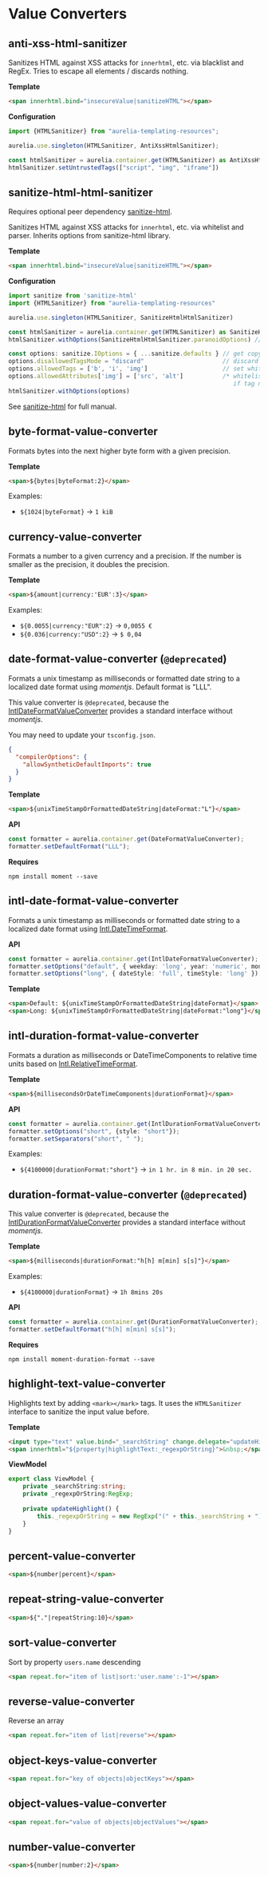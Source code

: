 # Value Converters

## anti-xss-html-sanitizer

Sanitizes HTML against XSS attacks for `innerhtml`, etc. via blacklist and RegEx.
Tries to escape all elements / discards nothing.

**Template**
```html
<span innerhtml.bind="insecureValue|sanitizeHTML"></span>
```

**Configuration**
```typescript
import {HTMLSanitizer} from "aurelia-templating-resources";

aurelia.use.singleton(HTMLSanitizer, AntiXssHtmlSanitizer);

const htmlSanitizer = aurelia.container.get(HTMLSanitizer) as AntiXssHtmlSanitizer;
htmlSanitizer.setUntrustedTags(["script", "img", "iframe"])
```

## sanitize-html-html-sanitizer

Requires optional peer dependency [sanitize-html](https://github.com/apostrophecms/sanitize-html).

Sanitizes HTML against XSS attacks for `innerhtml`, etc. via whitelist and parser.
Inherits options from sanitize-html library.

**Template**
```html
<span innerhtml.bind="insecureValue|sanitizeHTML"></span>
```

**Configuration**
```typescript
import sanitize from 'sanitize-html'
import {HTMLSanitizer} from "aurelia-templating-resources"

aurelia.use.singleton(HTMLSanitizer, SanitizeHtmlHtmlSanitizer)

const htmlSanitizer = aurelia.container.get(HTMLSanitizer) as SanitizeHtmlHtmlSanitizer
htmlSanitizer.withOptions(SanitizeHtmlHtmlSanitizer.paranoidOptions) // shortcut to allow nothing

const options: sanitize.IOptions = { ...sanitize.defaults } // get copy of library defaults for customization
options.disallowedTagsMode = "discard"                      // discard tags (rather than escape them)
options.allowedTags = ['b', 'i', 'img']                     // set whitelist (use .concat to add to)
options.allowedAttributes['img'] = ['src', 'alt']           /* whitelist attributes of a tag (does nothing,
                                                               if tag not whitelisted) */
htmlSanitizer.withOptions(options)
```
See [sanitize-html](https://github.com/apostrophecms/sanitize-html) for full manual.

## byte-format-value-converter

Formats bytes into the next higher byte form with a given precision.

**Template**
```html
<span>${bytes|byteFormat:2}</span>
```
Examples:
* `${1024|byteFormat}` -> `1 kiB`

## currency-value-converter

Formats a number to a given currency and a precision. If the number is smaller as the precision, it doubles the precision.

**Template**
```html
<span>${amount|currency:'EUR':3}</span>
```
Examples:
* `${0.0055|currency:"EUR":2}` -> `0,0055 €`
* `${0.036|currency:"USD":2}` -> `$ 0,04`

## date-format-value-converter (`@deprecated`)

Formats a unix timestamp as milliseconds or formatted date string to a localized date format using *momentjs*.
Default format is "LLL".

This value converter is `@deprecated`, because the [IntlDateFormatValueConverter](#intl-date-format-value-converter) provides a standard interface without *momentjs*.

You may need to update your `tsconfig.json`.
```json
{
  "compilerOptions": {
    "allowSyntheticDefaultImports": true
  }
}
```

**Template**
```html
<span>${unixTimeStampOrFormattedDateString|dateFormat:"L"}</span>
```

**API**
```typescript
const formatter = aurelia.container.get(DateFormatValueConverter);
formatter.setDefaultFormat("LLL");
```

**Requires**
```shell
npm install moment --save
```

## intl-date-format-value-converter
Formats a unix timestamp as milliseconds or formatted date string to a localized date format using [Intl.DateTimeFormat](https://developer.mozilla.org/de/docs/Web/JavaScript/Reference/Global_Objects/Intl/DateTimeFormat).

**API**
```typescript
const formatter = aurelia.container.get(IntlDateFormatValueConverter);
formatter.setOptions("default", { weekday: 'long', year: 'numeric', month: 'long', day: 'numeric' });
formatter.setOptions("long", { dateStyle: 'full', timeStyle: 'long' });
```

**Template**
```html
<span>Default: ${unixTimeStampOrFormattedDateString|dateFormat}</span>
<span>Long: ${unixTimeStampOrFormattedDateString|dateFormat:"long"}</span>
```

## intl-duration-format-value-converter

Formats a duration as milliseconds or DateTimeComponents to relative time units based on [Intl.RelativeTimeFormat](https://developer.mozilla.org/en-US/docs/Web/JavaScript/Reference/Global_Objects/Intl/RelativeTimeFormat).

**Template**
```html
<span>${millisecondsOrDateTimeComponents|durationFormat}</span>
```

**API**
```typescript
const formatter = aurelia.container.get(IntlDurationFormatValueConverter);
formatter.setOptions("short", {style: "short"});
formatter.setSeparators("short", " ");
```

Examples:
* `${4100000|durationFormat:"short"}` -> `in 1 hr. in 8 min. in 20 sec.`

## duration-format-value-converter (`@deprecated`)

This value converter is `@deprecated`, because the [IntlDurationFormatValueConverter](#intl-duration-format-value-converter) provides a standard interface without *momentjs*.

**Template**
```html
<span>${milliseconds|durationFormat:"h[h] m[min] s[s]"}</span>
```
Examples:
* `${4100000|durationFormat}` -> `1h 8mins 20s`

**API**
```typescript
const formatter = aurelia.container.get(DurationFormatValueConverter);
formatter.setDefaultFormat("h[h] m[min] s[s]");
```

**Requires**
```shell
npm install moment-duration-format --save
```

## highlight-text-value-converter

Highlights text by adding `<mark></mark>` tags. It uses the `HTMLSanitizer` interface to sanitize the input value before.

**Template**
```html
<input type="text" value.bind="_searchString" change.delegate="updateHighlight()"/>
<span innerhtml="${property|highlightText:_regexpOrString}">&nbsp;</span>
```

**ViewModel**
```typescript
export class ViewModel {
    private _searchString:string;
    private _regexpOrString:RegExp;
    
    private updateHighlight() {
        this._regexpOrString = new RegExp("(" + this._searchString + ")", "ig");
    }
}
```

## percent-value-converter
```html
<span>${number|percent}</span>
```

## repeat-string-value-converter
```html
<span>${"."|repeatString:10}</span>
```

## sort-value-converter
Sort by property `users.name` descending
```html
<span repeat.for="item of list|sort:'user.name':-1"></span>
```

## reverse-value-converter
Reverse an array
```html
<span repeat.for="item of list|reverse"></span>
```

## object-keys-value-converter
```html
<span repeat.for="key of objects|objectKeys"></span>
```

## object-values-value-converter
```html
<span repeat.for="value of objects|objectValues"></span>
```

## number-value-converter
```html
<span>${number|number:2}</span>
```
